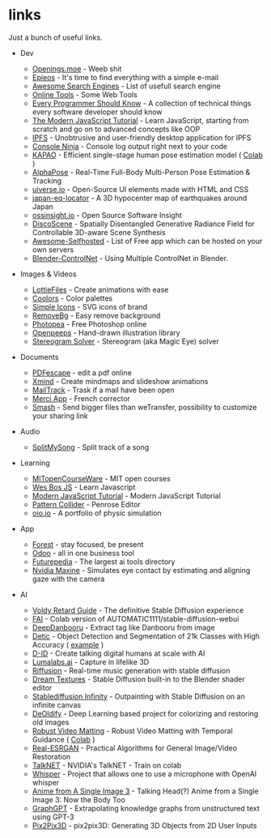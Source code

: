 links
=====

Just a bunch of useful links.

- Dev
  - [Openings.moe](https://github.com/AniDevTwitter/animeopenings) - Weeb shit
  - [Epieos](https://epieos.com/) - It's time to find everything with a simple e-mail
  - [Awesome Search Engines](https://github.com/gguilt/awesome-search-engines) - List of usefull search engine
  - [Online Tools](https://gist.github.com/unitycoder/ade29d3e549b1c33c10ec55e4ea80b70) - Some Web Tools
  - [Every Programmer Should Know](https://github.com/mtdvio/every-programmer-should-know) - A collection of technical things every software developer should know
  - [The Modern JavaScript Tutorial](https://github.com/javascript-tutorial/en.javascript.info/tree/master) - Learn JavaScript, starting from scratch and go on to advanced concepts like OOP
  - [IPFS](https://docs.ipfs.tech/) - Unobtrusive and user-friendly desktop application for IPFS
  - [Console Ninja](https://console-ninja.com/) - Console log output right next to your code
  - [KAPAO](https://github.com/wmcnally/kapao) - Efficient single-stage human pose estimation model ( [Colab](https://github.com/cedro3/kapao/blob/master/kapao_latest.ipynb) )
  - [AlphaPose](https://github.com/MVIG-SJTU/AlphaPose) - Real-Time Full-Body Multi-Person Pose Estimation & Tracking
  - [uiverse.io](https://uiverse.io/) - Open-Source UI elements made with HTML and CSS
  - [japan-eq-locator](https://github.com/nagix/japan-eq-locator) - A 3D hypocenter map of earthquakes around Japan
  - [ossinsight.io](https://ossinsight.io/) - Open Source Software Insight
  - [DiscoScene](https://snap-research.github.io/discoscene/) - Spatially Disentangled Generative Radiance Field for Controllable 3D-aware Scene Synthesis
  - [Awesome-Selfhosted](https://github.com/awesome-selfhosted/awesome-selfhosted) - List of Free app which can be hosted on your own servers
  - [Blender-ControlNet](https://github.com/coolzilj/Blender-ControlNet) - Using Multiple ControlNet in Blender.

- Images & Videos
  - [LottieFiles](https://lottiefiles.com/) - Create animations with ease
  - [Coolors](https://coolors.co/) - Color palettes
  - [Simple Icons](https://simpleicons.org/) - SVG icons of brand
  - [RemoveBg](https://www.remove.bg/) - Easy remove background
  - [Photopea](https://www.photopea.com/) - Free Photoshop online
  - [Openpeeps](https://openpeeps.com/) - Hand-drawn illustration library
  - [Stereogram Solver](https://github.com/piellardj/stereogram-solver) - Stereogram (aka Magic Eye) solver

- Documents 
  - [PDFescape](https://www.pdfescape.com/) - edit a pdf online
  - [Xmind](https://xmind.app/) - Create mindmaps and slideshow animations
  - [MailTrack](https://mailtrack.io/) - Trask if a mail have been open
  - [Merci App](https://www.merci-app.com/) - French corrector
  - [Smash](https://fromsmash.com/) - Send bigger files than weTransfer, possibility to customize your sharing link
  
- Audio
  - [SplitMySong](https://www.splitmysong.com/my-songs) - Split track of a song

- Learning
  - [MITopenCourseWare](https://ocw.mit.edu/) - MIT open courses
  - [Wes Bos JS](https://wesbos.com/javascript) - Learn Javascript
  - [Modern JavaScript Tutorial](https://javascript.info/) - Modern JavaScript Tutorial
  - [Pattern Collider](https://aatishb.com/patterncollider/) - Penrose Editor
  - [oio.io](https://oimo.io/works/) - A portfolio of physic simulation
  
- App 
  - [Forest](https://forestapp.cc/) - stay focused, be present
  - [Odoo](https://odoo.com/) - all in one business tool
  - [Futurepedia](https://www.futurepedia.io/) - The largest ai tools directory
  - [Nvidia Maxine](https://developer.nvidia.com/maxine) - Simulates eye contact by estimating and aligning gaze with the camera
  
- AI
  - [Voldy Retard Guide](https://rentry.org/voldy) - The definitive Stable Diffusion experience
  - [FAI](https://github.com/TheLastBen/fast-stable-diffusion) - Colab version of AUTOMATIC1111/stable-diffusion-webui
  - [DeepDanbooru](https://github.com/KichangKim/DeepDanbooru) - Extract tag like Danbooru from image
  - [Detic](https://github.com/facebookresearch/Detic) - Object Detection and Segmentation of 21k Classes with High Accuracy ( [example](https://huggingface.co/spaces/taesiri/DeticChatGPT) ) 
  - [D-ID](https://www.d-id.com/) - Create talking digital humans at scale with AI
  - [Lumalabs.ai](https://lumalabs.ai/) - Capture in lifelike 3D
  - [Riffusion](https://www.riffusion.com/about) - Real-time music generation with stable diffusion
  - [Dream Textures](https://github.com/carson-katri/dream-textures) - Stable Diffusion built-in to the Blender shader editor
  - [Stablediffusion Infinity](https://github.com/lkwq007/stablediffusion-infinity) - Outpainting with Stable Diffusion on an infinite canvas
  - [DeOldify](https://github.com/jantic/DeOldify) - Deep Learning based project for colorizing and restoring old images
  - [Robust Video Matting](https://github.com/PeterL1n/RobustVideoMatting) - Robust Video Matting with Temporal Guidance ( [Colab](https://github.com/cedro3/others2/blob/main/video_matting.ipynb) ) 
  - [Real-ESRGAN](https://github.com/xinntao/Real-ESRGAN) - Practical Algorithms for General Image/Video Restoration
  - [TalkNET](https://github.com/bycloudai/TalkNET-colab) - NVIDIA's TalkNET - Train on colab
  - [Whisper](https://github.com/mallorbc/whisper_mic) - Project that allows one to use a microphone with OpenAI whisper
  - [Anime from A Single Image 3](https://github.com/pkhungurn/talking-head-anime-3-demo) - Talking Head(?) Anime from a Single Image 3: Now the Body Too
  - [GraphGPT](https://github.com/varunshenoy/GraphGPT) - Extrapolating knowledge graphs from unstructured text using GPT-3
  - [Pix2Pix3D](https://github.com/dunbar12138/pix2pix3D) - pix2pix3D: Generating 3D Objects from 2D User Inputs
  
